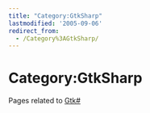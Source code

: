 ```yaml
---
title: "Category:GtkSharp"
lastmodified: '2005-09-06'
redirect_from:
  - /Category%3AGtkSharp/
---
```


Category:GtkSharp
=================

Pages related to [Gtk#](/GtkSharp)

